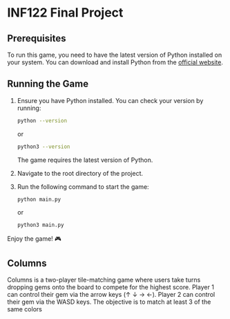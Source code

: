 # INF122 Final Project  

## Prerequisites  
To run this game, you need to have the latest version of Python installed on your system. You can download and install Python from the [official website](https://www.python.org/downloads/).  

## Running the Game  
1. Ensure you have Python installed. You can check your version by running:  
   ```sh
   python --version
   ```  
   or  
   ```sh
   python3 --version
   ```  
   The game requires the latest version of Python.  

2. Navigate to the root directory of the project.  

3. Run the following command to start the game:  
   ```sh
   python main.py
   ```  
   or  
   ```sh
   python3 main.py
   ```  

Enjoy the game! 🎮  

## Columns
Columns is a two-player tile-matching game where users take turns dropping gems onto the board to compete for the highest score. Player 1 can control their gem via the arrow keys (↑ ↓ → ←). Player 2 can control their gem via the WASD keys. The objective is to match at least 3 of the same colors  
